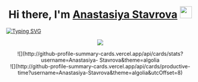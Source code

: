 <h1 align="center">Hi there, I'm <a href="https://vk.com/an_stavrova" target="_blank">Anastasiya Stavrova</a> 
<img src="https://github.com/blackcater/blackcater/raw/main/images/Hi.gif" height="32"/></h1>

[![Typing SVG](https://readme-typing-svg.herokuapp.com?font=Fira+Code&size=30&duration=10000&pause=30000&color=000000&center=true&vCenter=true&width=1500&lines=Student+of+the+2nd+year+of+the+TSU+Higher+IT+School%2C+beginning+frontend+developer.+)](https://git.io/typing-svg)

<div align="center">

  ![](http://github-profile-summary-cards.vercel.app/api/cards/profile-details?username=Anastasiya-Stavrova&theme=algolia)

  <div>
    <div>![](http://github-profile-summary-cards.vercel.app/api/cards/stats?username=Anastasiya-      Stavrova&theme=algolia<div>
    <div>![](http://github-profile-summary-cards.vercel.app/api/cards/productive-time?username=Anastasiya-Stavrova&theme=algolia&utcOffset=8)</div>
  </div>
</div>




<!---
AnastasiaStavrova/AnastasiaStavrova is a ✨ special ✨ repository because its `README.md` (this file) appears on your GitHub profile.
You can click the Preview link to take a look at your changes.
--->

